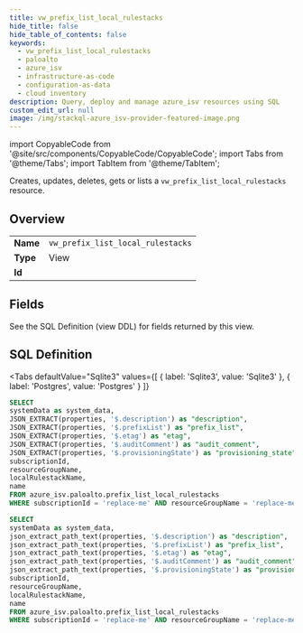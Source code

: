 ```yaml
--- 
title: vw_prefix_list_local_rulestacks
hide_title: false
hide_table_of_contents: false
keywords:
  - vw_prefix_list_local_rulestacks
  - paloalto
  - azure_isv
  - infrastructure-as-code
  - configuration-as-data
  - cloud inventory
description: Query, deploy and manage azure_isv resources using SQL
custom_edit_url: null
image: /img/stackql-azure_isv-provider-featured-image.png
---
```


import CopyableCode from '@site/src/components/CopyableCode/CopyableCode';
import Tabs from '@theme/Tabs';
import TabItem from '@theme/TabItem';

Creates, updates, deletes, gets or lists a <code>vw_prefix_list_local_rulestacks</code> resource.

## Overview
<table><tbody>
<tr><td><b>Name</b></td><td><code>vw_prefix_list_local_rulestacks</code></td></tr>
<tr><td><b>Type</b></td><td>View</td></tr>
<tr><td><b>Id</b></td><td><CopyableCode code="azure_isv.paloalto.vw_prefix_list_local_rulestacks" /></td></tr>
</tbody></table>

## Fields

See the SQL Definition (view DDL) for fields returned by this view.

## SQL Definition

<Tabs
defaultValue="Sqlite3"
values={[
{ label: 'Sqlite3', value: 'Sqlite3' },
{ label: 'Postgres', value: 'Postgres' }
]}
>
<TabItem value="Sqlite3">

```sql
SELECT
systemData as system_data,
JSON_EXTRACT(properties, '$.description') as "description",
JSON_EXTRACT(properties, '$.prefixList') as "prefix_list",
JSON_EXTRACT(properties, '$.etag') as "etag",
JSON_EXTRACT(properties, '$.auditComment') as "audit_comment",
JSON_EXTRACT(properties, '$.provisioningState') as "provisioning_state",
subscriptionId,
resourceGroupName,
localRulestackName,
name
FROM azure_isv.paloalto.prefix_list_local_rulestacks
WHERE subscriptionId = 'replace-me' AND resourceGroupName = 'replace-me' AND localRulestackName = 'replace-me';
```

</TabItem>
<TabItem value="Postgres">

```sql
SELECT
systemData as system_data,
json_extract_path_text(properties, '$.description') as "description",
json_extract_path_text(properties, '$.prefixList') as "prefix_list",
json_extract_path_text(properties, '$.etag') as "etag",
json_extract_path_text(properties, '$.auditComment') as "audit_comment",
json_extract_path_text(properties, '$.provisioningState') as "provisioning_state",
subscriptionId,
resourceGroupName,
localRulestackName,
name
FROM azure_isv.paloalto.prefix_list_local_rulestacks
WHERE subscriptionId = 'replace-me' AND resourceGroupName = 'replace-me' AND localRulestackName = 'replace-me';
```

</TabItem>
</Tabs>
